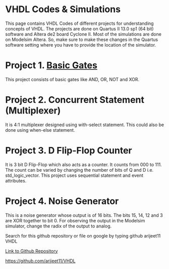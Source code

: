 # VHDL Codes & Simulations
This page contains VHDL Codes of different projects for understanding concepts of VHDL.
The projects are done on Quartus II 13.0 sp1 (64 bit) software and Altera de2 board Cyclone II. Most of the simulations are done on Modelsim Altera. So, make sure to make these changes in the Quartus software setting where you have to provide the location of the simulator.

# Project 1. [Basic Gates](https://github.com/arijeet11/VHDL/tree/master/1.%20Basic%20Gates)
  This project consists of basic gates like AND, OR, NOT and XOR.

# Project 2. Concurrent Statement (Multiplexer)
  It is 4:1 multiplexer designed using with-select statement. This could also be done using when-else statement.

# Project 3. D Flip-Flop Counter
  It is 3 bit D Flip-Flop which also acts as a counter. It counts from 000 to 111. The count can be varied by changing the number of bits of Q and D i.e. std_logic_vector. This project uses sequential statement and event attributes.

# Project 4. Noise Generator
  This is a noise generator whose output is of 16 bits. The bits 15, 14, 12 and 3 are XOR together to bit 0. For observing the output in the Modelsim simulator, change the radix of the output to analog.





Search for this github repository or file on google by typing github arijeet11 VHDL 

[Link to Github Repository](https://github.com/arijeet11/VHDL)

https://github.com/arijeet11/VHDL
